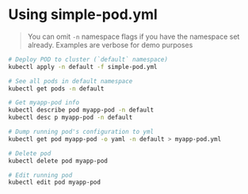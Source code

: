 # Using simple-pod.yml

> You can omit `-n` namespace flags if you have the namespace set already. Examples are verbose for demo purposes

> 
```bash
# Deploy POD to cluster (`default` namespace)
kubectl apply -n default -f simple-pod.yml

# See all pods in default namespace
kubectl get pods -n default

# Get myapp-pod info
kubectl describe pod myapp-pod -n default
kubectl desc p myapp-pod -n default 

# Dump running pod's configuration to yml
kubectl get pod myapp-pod -o yaml -n default > myapp-pod.yml

# Delete pod
kubectl delete pod myapp-pod

# Edit running pod
kubectl edit pod myapp-pod
```
